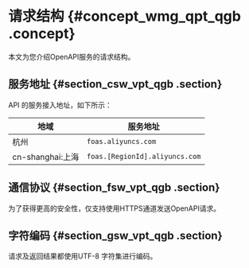 # 请求结构 {#concept_wmg_qpt_qgb .concept}

本文为您介绍OpenAPI服务的请求结构。

## 服务地址 {#section_csw_vpt_qgb .section}

API 的服务接入地址，如下所示：

|地域|服务地址|
|--|----|
|杭州|`foas.aliyuncs.com`|
|cn-shanghai:上海|`foas.[RegionId].aliyuncs.com`|

## 通信协议 {#section_fsw_vpt_qgb .section}

为了获得更高的安全性，仅支持使用HTTPS通道发送OpenAPI请求。

## 字符编码 {#section_gsw_vpt_qgb .section}

请求及返回结果都使用UTF-8 字符集进行编码。

